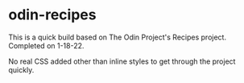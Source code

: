 # odin-recipes

This is a quick build based on The Odin Project's Recipes project.
Completed on 1-18-22.

No real CSS added other than inline styles to get through the project quickly.